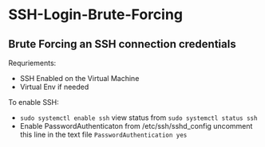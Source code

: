 # SSH-Login-Brute-Forcing
## Brute Forcing an SSH connection credentials

Requriements:
- SSH Enabled on the Virtual Machine
- Virtual Env if needed

To enable SSH:
- `sudo systemctl enable ssh` view status from `sudo systemctl status ssh`
- Enable PasswordAuthenticaton from /etc/ssh/sshd_config uncomment this line in the text file `PasswordAuthentication yes`
  
